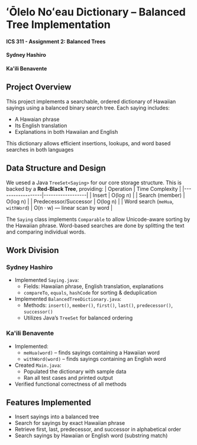 # ʻŌlelo Noʻeau Dictionary – Balanced Tree Implementation

#### ICS 311 - Assignment 2: Balanced Trees
#### Sydney Hashiro
#### Ka'ili Benavente

## Project Overview

This project implements a searchable, ordered dictionary of Hawaiian sayings using a balanced binary search tree.
Each saying includes:
- A Hawaian phrase
- Its English translation
- Explanations in both Hawaiian and English

This dictionary allows efficient insertions, lookups, and word based searches in both languages

## Data Structure and Design

We uesed a Java `TreeSet<Saying>` for our core storage structure. This is backed by a **Red-Black Tree**, providing:
| Operation        | Time Complexity |
|------------------|------------------|
| Insert           | O(log n)         |
| Search (member)  | O(log n)         |
| Predecessor/Successor | O(log n)   |
| Word search (`meHua`, `withWord`) | O(n · w) — linear scan by word |

The `Saying` class implements `Comparable` to allow Unicode-aware sorting by the Hawaiian phrase. Word-based searches are done by splitting the text and comparing individual words.

## Work Division

### Sydney Hashiro
- Implemented `Saying.java`:
  - Fields: Hawaiian phrase, English translation, explanations
  - `compareTo`, `equals`, `hashCode` for sorting & deduplication
- Implemented `BalancedTreeDictionary.java`:
  - Methods: `insert()`, `member()`, `first()`, `last()`, `predecessor()`, `successor()`
  - Utilizes Java’s `TreeSet` for balanced ordering

### Ka'ili Benavente
- Implemented:
  - `meHua(word)` – finds sayings containing a Hawaiian word
  - `withWord(word)` – finds sayings containing an English word
- Created `Main.java`:
  - Populated the dictionary with sample data
  - Ran all test cases and printed output
- Verified functional correctness of all methods

## Features Implemented
- Insert sayings into a balanced tree
- Search for sayings by exact Hawaiian phrase
- Retrieve first, last, predecessor, and successor in alphabetical order
- Search sayings by Hawaiian or English word (substring match)
